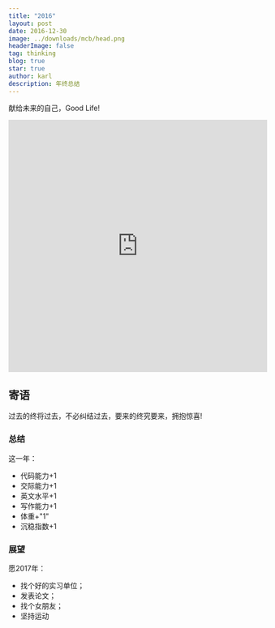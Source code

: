 ```yaml
---
title: "2016"
layout: post
date: 2016-12-30
image: ../downloads/mcb/head.png
headerImage: false
tag: thinking
blog: true
star: true
author: karl
description: 年终总结
---  
```



献给未来的自己，Good Life!  

<iframe height=498 width=510 src="http://player.youku.com/embed/XMjQ1MzAzNjY4" frameborder="0" allowfullscreen></iframe>

## 寄语　　

过去的终将过去，不必纠结过去，要来的终究要来，拥抱惊喜!  

### 总结　　

这一年：　　

* 代码能力+1　　
* 交际能力+1　　
* 英文水平+1  
* 写作能力+1  
* 体重+"1"  
* 沉稳指数+1  

### 展望　　

愿2017年：　　

* 找个好的实习单位；　　
* 发表论文；　　
* 找个女朋友；　　
* 坚持运动　　
